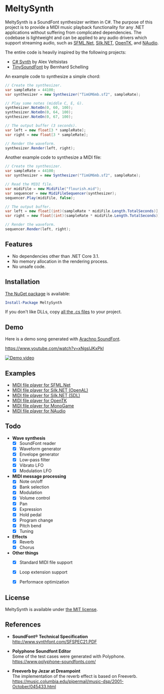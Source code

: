 # MeltySynth

MeltySynth is a SoundFont synthesizer written in C#.
The purpose of this project is to provide a MIDI music playback functionality for any .NET applications without suffering from complicated dependencies.
The codebase is lightweight and can be applied to any audio drivers which support streaming audio, such as [SFML.Net](https://github.com/SFML/SFML.Net), [Silk.NET](https://github.com/dotnet/Silk.NET), [OpenTK](https://github.com/opentk/opentk), and [NAudio](https://github.com/naudio/NAudio).

The entire code is heavily inspired by the following projects:

* [C# Synth](https://github.com/sinshu/CSharpSynthProject) by Alex Veltsistas
* [TinySoundFont](https://github.com/schellingb/TinySoundFont) by Bernhard Schelling

An example code to synthesize a simple chord:

```cs
// Create the synthesizer.
var sampleRate = 44100;
var synthesizer = new Synthesizer("TimGM6mb.sf2", sampleRate);

// Play some notes (middle C, E, G).
synthesizer.NoteOn(0, 60, 100);
synthesizer.NoteOn(0, 64, 100);
synthesizer.NoteOn(0, 67, 100);

// The output buffer (3 seconds).
var left = new float[3 * sampleRate];
var right = new float[3 * sampleRate];

// Render the waveform.
synthesizer.Render(left, right);
```

Another example code to synthesize a MIDI file:
```cs
// Create the synthesizer.
var sampleRate = 44100;
var synthesizer = new Synthesizer("TimGM6mb.sf2", sampleRate);

// Read the MIDI file.
var midiFile = new MidiFile("flourish.mid");
var sequencer = new MidiFileSequencer(synthesizer);
sequencer.Play(midiFile, false);

// The output buffer.
var left = new float[(int)(sampleRate * midiFile.Length.TotalSeconds)];
var right = new float[(int)(sampleRate * midiFile.Length.TotalSeconds)];

// Render the waveform.
sequencer.Render(left, right);
```

## Features

* No dependencies other than .NET Core 3.1.
* No memory allocation in the rendering process.
* No unsafe code.


## Installation

[The NuGet package](https://www.nuget.org/packages/MeltySynth/) is available:

```ps1
Install-Package MeltySynth
```

If you don't like DLLs, copy [all the .cs files](https://github.com/sinshu/meltysynth/tree/main/MeltySynth/src) to your project.

## Demo

Here is a demo song generated with [Arachno SoundFont](http://www.arachnosoft.com/main/soundfont.php).

https://www.youtube.com/watch?v=xNgsIJKxPkI  

[![Demo video](https://img.youtube.com/vi/xNgsIJKxPkI/0.jpg)](https://www.youtube.com/watch?v=xNgsIJKxPkI)


## Examples

* [MIDI file player for SFML.Net](https://github.com/sinshu/meltysynth/tree/main/Examples/SFML.Net)
* [MIDI file player for Silk.NET (OpenAL)](https://github.com/sinshu/meltysynth/tree/main/Examples/Silk.NET.OpenAL)
* [MIDI file player for Silk.NET (SDL)](https://github.com/sinshu/meltysynth/tree/main/Examples/Silk.NET.SDL)
* [MIDI file player for OpenTK](https://github.com/sinshu/meltysynth/tree/main/Examples/OpenTK)
* [MIDI file player for MonoGame](https://github.com/sinshu/meltysynth/tree/main/Examples/MonoGame)
* [MIDI file player for NAudio](https://github.com/sinshu/meltysynth/tree/main/Examples/NAudio)


## Todo

* __Wave synthesis__
    - [x] SoundFont reader
    - [x] Waveform generator
    - [x] Envelope generator
    - [x] Low-pass filter
    - [x] Vibrato LFO
    - [x] Modulation LFO
* __MIDI message processing__
    - [x] Note on/off
    - [x] Bank selection
    - [x] Modulation
    - [x] Volume control
    - [x] Pan
    - [x] Expression
    - [x] Hold pedal
    - [x] Program change
    - [x] Pitch bend
    - [x] Tuning
* __Effects__
    - [x] Reverb
    - [x] Chorus
* __Other things__
    - [x] Standard MIDI file support
    - [x] Loop extension support
    - [x] Performace optimization


## License

MeltySynth is available under [the MIT license](LICENSE.txt).


## References

* __SoundFont&reg; Technical Specification__  
http://www.synthfont.com/SFSPEC21.PDF

* __Polyphone Soundfont Editor__  
Some of the test cases were generated with Polyphone.  
https://www.polyphone-soundfonts.com/

* __Freeverb by Jezar at Dreampoint__  
The implementation of the reverb effect is based on Freeverb.  
https://music.columbia.edu/pipermail/music-dsp/2001-October/045433.html
